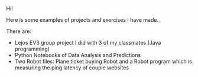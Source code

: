 Hi! 

Here is some examples of projects and exercises I have made. 

There are:
- Lejos EV3 group project I did with 3 of my classmates (Java programming)
- Python Notebooks of Data Analysis and Predictions
- Two Robot files:
  Plane ticket buying Robot and a
  Robot program which is measuring the ping latency of couple websites  
 
